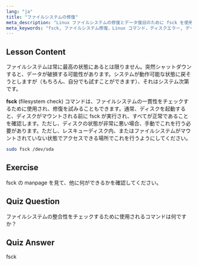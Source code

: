 ```yaml
---
lang: "ja"
title: "ファイルシステムの修復"
meta_description: "Linux ファイルシステムの修復とデータ復旧のために fsck を使用する方法を学びます。この重要なコマンドでディスクエラーをチェックし、修正する方法を理解します。Linux の旅を始めましょう！"
meta_keywords: "fsck, ファイルシステム修復，Linux コマンド，ディスクエラー, データ復旧，Linux チュートリアル，初心者ガイド"
---
```


## Lesson Content

ファイルシステムは常に最高の状態にあるとは限りません。突然シャットダウンすると、データが破損する可能性があります。システムが動作可能な状態に戻そうとしますが（もちろん、自分でも試すことができます）、それはシステム次第です。

**fsck** (filesystem check) コマンドは、ファイルシステムの一貫性をチェックするために使用され、修復を試みることもできます。通常、ディスクを起動すると、ディスクがマウントされる前に fsck が実行され、すべてが正常であることを確認します。ただし、ディスクの状態が非常に悪い場合、手動でこれを行う必要があります。ただし、レスキューディスク内、またはファイルシステムがマウントされていない状態でアクセスできる場所でこれを行うようにしてください。

```bash
sudo fsck /dev/sda
```

## Exercise

fsck の manpage を見て、他に何ができるかを確認してください。

## Quiz Question

ファイルシステムの整合性をチェックするために使用されるコマンドは何ですか？

## Quiz Answer

fsck
